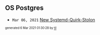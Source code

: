 ## OS Postgres


* <code>Mar 06, 2021</code> [New Systemd-Quirk-Stolon](2021-03-06T01-29-30-new-systemd-quirk-stolon.md)

<sup><sub>generated 6 Mar 2021 01:30:28 by <a href='https://github.com/senorprogrammer/til'>til</a></sub></sup>

